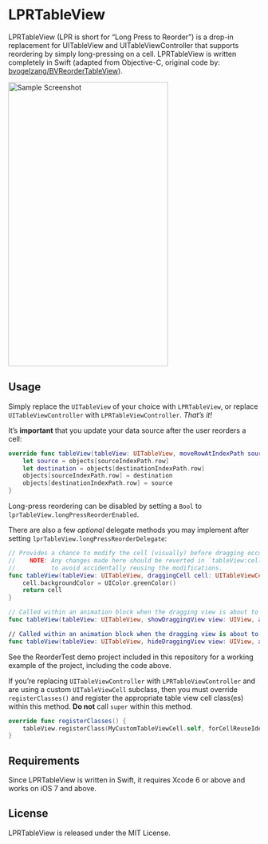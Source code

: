 # LPRTableView

LPRTableView (LPR is short for “Long Press to Reorder”) is a drop-in replacement for UITableView and UITableViewController that supports reordering by simply long-pressing on a cell. LPRTableView is written completely in Swift (adapted from Objective-C, original code by: [bvogelzang/BVReorderTableView](https://github.com/bvogelzang/BVReorderTableView)).

<img alt="Sample Screenshot" width="320" height="568" src="http://f.cl.ly/items/0l0L3X0a2Y3B3J390m3J/SampleScreenshot.png" />


## Usage

Simply replace the `UITableView` of your choice with `LPRTableView`, or replace `UITableViewController` with `LPRTableViewController`. _That’s it!_

It’s **important** that you update your data source after the user reorders a cell:

```swift
override func tableView(tableView: UITableView, moveRowAtIndexPath sourceIndexPath: NSIndexPath, toIndexPath destinationIndexPath: NSIndexPath) {
	let source = objects[sourceIndexPath.row]
	let destination = objects[destinationIndexPath.row]
	objects[sourceIndexPath.row] = destination
	objects[destinationIndexPath.row] = source
}
```

Long-press reordering can be disabled by setting a `Bool` to `lprTableView.longPressReorderEnabled`.

There are also a few _optional_ delegate methods you may implement after setting `lprTableView.longPressReorderDelegate`:

```swift
// Provides a chance to modify the cell (visually) before dragging occurs.
//    NOTE: Any changes made here should be reverted in `tableView:cellForRowAtIndexPath:`
//          to avoid accidentally reusing the modifications.
func tableView(tableView: UITableView, draggingCell cell: UITableViewCell, atIndexPath indexPath: NSIndexPath) -> UITableViewCell {
	cell.backgroundColor = UIColor.greenColor()
	return cell
}

// Called within an animation block when the dragging view is about to show.
func tableView(tableView: UITableView, showDraggingView view: UIView, atIndexPath indexPath: NSIndexPath)

// Called within an animation block when the dragging view is about to hide.
func tableView(tableView: UITableView, hideDraggingView view: UIView, atIndexPath indexPath: NSIndexPath)
```

See the ReorderTest demo project included in this repository for a working example of the project, including the code above.

If you’re replacing `UITableViewController` with `LPRTableViewController` and are using a custom `UITableViewCell` subclass, then you must override `registerClasses()` and register the appropriate table view cell class(es) within this method. **Do not** call `super` within this method.

```swift
override func registerClasses() {
	tableView.registerClass(MyCustomTableViewCell.self, forCellReuseIdentifier: "Cell")
}
```


## Requirements

Since LPRTableView is written in Swift, it requires Xcode 6 or above and works on iOS 7 and above.


## License

LPRTableView is released under the MIT License.
